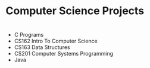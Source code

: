 # Computer Science Projects
# 
* C Programs
* CS162 Intro To Computer Science
* CS163 Data Structures
* CS201 Computer Systems Programming
* Java
